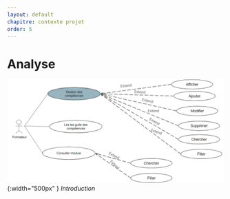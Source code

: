 ```yaml
---
layout: default
chapitre: contexte projet
order: 5
---
```




<!-- new slide -->

# Analyse

![Analyse](./images/cas-dutilisation.png){:width="500px" }
*Introduction*
<!-- note -->
